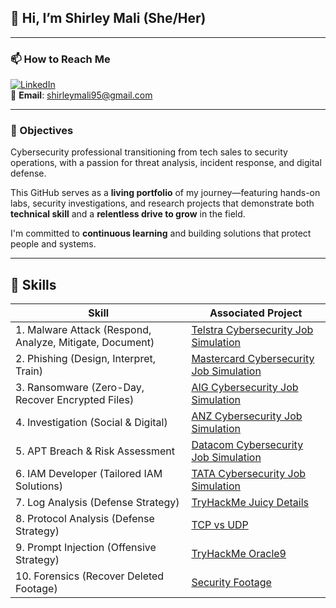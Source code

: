 ## 👋 Hi, I’m Shirley Mali (She/Her)

---

### 📫 How to Reach Me

[![LinkedIn](https://img.shields.io/badge/LinkedIn-Connect-blue?logo=linkedin)](https://www.linkedin.com/in/shirley-mali-a5449019b/)  
📧 **Email**: shirleymali95@gmail.com

---

### 🎯 Objectives

Cybersecurity professional transitioning from tech sales to security operations, with a passion for threat analysis, incident response, and digital defense.

This GitHub serves as a **living portfolio** of my journey—featuring hands-on labs, security investigations, and research projects that demonstrate both **technical skill** and a **relentless drive to grow** in the field.

I'm committed to **continuous learning** and building solutions that protect people and systems.

---


## 🧠 Skills

| Skill | Associated Project |
|-------|--------------------|
|1. Malware Attack (Respond, Analyze, Mitigate, Document) | [Telstra Cybersecurity Job Simulation](#) |
|2. Phishing (Design, Interpret, Train) | [Mastercard Cybersecurity Job Simulation](https://github.com/Shirmali/Mastercard-Cybersecurity-Job-Simulation) |
|3. Ransomware (Zero-Day, Recover Encrypted Files) | [AIG Cybersecurity Job Simulation](https://github.com/Shirmali/Zero-Day-Exploit-Bypassing-Ransomware-AIG) |
|4. Investigation (Social & Digital) | [ANZ Cybersecurity Job Simulation](#) |
|5. APT Breach & Risk Assessment | [Datacom Cybersecurity Job Simulation](https://github.com/Shirmali/Datacom-Cyber-Security-Job-Simulation) |
|6. IAM Developer (Tailored IAM Solutions) | [TATA Cybersecurity Job Simulation](#) |
|7. Log Analysis (Defense Strategy) | [TryHackMe Juicy Details](https://github.com/Shirmali/TryHackMe-Juicy-Room) |
|8. Protocol Analysis (Defense Strategy) | [TCP vs UDP](https://github.com/Shirmali/TCP-vs-UDP-Protocols/blob/main/README.md) |
|9. Prompt Injection (Offensive Strategy) | [TryHackMe Oracle9](https://github.com/Shirmali/Prompt-Injection/tree/main) |
|10. Forensics (Recover Deleted Footage) | [Security Footage](https://github.com/Shirmali/Forensics-Security-Footage) |






<!---
Shirmali/Shirmali is a ✨ special ✨ repository because its `README.md` (this file) appears on your GitHub profile.
You can click the Preview link to take a look at your changes.
--->
